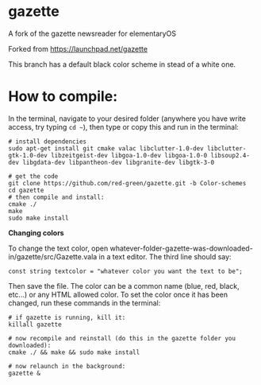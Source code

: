 gazette
=======

A fork of the gazette newsreader for elementaryOS

Forked from https://launchpad.net/gazette

This branch has a default black color scheme in stead of a white one.

How to compile:
===============

In the terminal, navigate to your desired folder (anywhere you have write access, try typing `cd ~`), then type or copy this and run in the terminal:

    # install dependencies  
    sudo apt-get install git cmake valac libclutter-1.0-dev libclutter-gtk-1.0-dev libzeitgeist-dev libgoa-1.0-dev libgoa-1.0-0 libsoup2.4-dev libgdata-dev libpantheon-dev libgranite-dev libgtk-3-0

    # get the code
    git clone https://github.com/red-green/gazette.git -b Color-schemes
    cd gazette
    # then compile and install:
    cmake ./
    make
    sudo make install

**Changing colors**

To change the text color, open whatever-folder-gazette-was-downloaded-in/gazette/src/Gazette.vala in a text editor. The third line should say:

    const string textcolor = "whatever color you want the text to be";
Then save the file.
The color can be a common name (blue, red, black, etc...) or any HTML allowed color. To set the color once it has been changed, run these commands in the terminal:

    # if gazette is running, kill it:
    killall gazette

    # now recompile and reinstall (do this in the gazette folder you downloaded):
    cmake ./ && make && sudo make install

    # now relaunch in the background:
    gazette &
